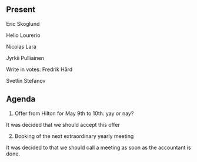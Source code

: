 ## Present
Eric Skoglund

Helio Lourerio

Nicolas Lara

Jyrkii Pulliainen

Write in votes:
Fredrik Hård

Svetlin Stefanov

## Agenda

1. Offer from Hilton for May 9th to 10th: yay or nay?

It was decided that we should accept this offer

2. Booking of the next extraordinary yearly meeting

It was decided to that we should call a meeting as soon as the
accountant is done.
